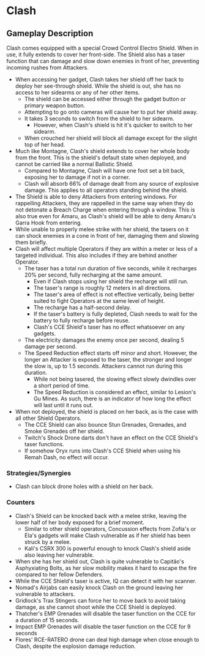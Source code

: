 # Clash

## Gameplay Description

Clash comes equipped with a special Crowd Control Electro Shield. When in use, it fully extends to cover her front-side. The Shield also has a taser function that can damage and slow down enemies in front of her, preventing incoming rushes from Attackers.

- When accessing her gadget, Clash takes her shield off her back to deploy her see-through shield. While the shield is out, she has no access to her sidearms or any of her other items.
  - The shield can be accessed either through the gadget button or primary weapon button.
  - Attempting to go onto cameras will cause her to put her shield away.
  - It takes 3 seconds to switch from the shield to her sidearm.
    - However, when Clash's shield is hit it's quicker to switch to her sidearm.
  - When crouched her shield will block all damage except for the slight top of her head.
- Much like Montagne, Clash's shield extends to cover her whole body from the front. This is the shield's default state when deployed, and cannot be carried like a normal Ballistic Shield.
  - Compared to Montagne, Clash will have one foot set a bit back, exposing her to damage if not in a corner.
  - Clash will absorb 66% of damage dealt from any source of explosive damage. This applies to all operators standing behind the shield.
- The Shield is able to deny Attackers from entering windows. For rappelling Attackers, they are rappelled in the same way when they do not detonate a Breach Charge when entering through a window. This is also true even for Amaru, as Clash's shield will be able to deny Amaru's Garra Hook from entering.
- While unable to properly melee strike with her shield, the tasers on it can shock enemies in a cone in front of her, damaging them and slowing them briefly.
- Clash will affect multiple Operators if they are within a meter or less of a targeted individual. This also includes if they are behind another Operator.
  - The taser has a total run duration of five seconds, while it recharges 20% per second, fully recharging at the same amount.
    - Even if Clash stops using her shield the recharge will still run.
    - The taser's range is roughly 12 meters in all directions.
    - The taser's area of effect is not effective vertically, being better suited to fight Operators at the same level of height.
    - The recharge has a half-second delay.
    - If the taser's battery is fully depleted, Clash needs to wait for the battery to fully recharge before reuse.
    - Clash's CCE Shield's taser has no effect whatsoever on any gadgets.
  - The electricity damages the enemy once per second, dealing 5 damage per second.
  - The Speed Reduction effect starts off minor and short. However, the longer an Attacker is exposed to the taser, the stronger and longer the slow is, up to 1.5 seconds. Attackers cannot run during this duration.
    - While not being tasered, the slowing effect slowly dwindles over a short period of time.
    - The Speed Reduction is considered an effect, similar to Lesion's Gu Mines. As such, there is an indicator of how long the effect will last until it runs out.
- When not deployed, the shield is placed on her back, as is the case with all other Shield Operators.
  - The CCE Shield can also bounce Stun Grenades, Grenades, and Smoke Grenades off her shield.
  - Twitch's Shock Drone darts don't have an effect on the CCE Shield's taser functions.
  - If somehow Oryx runs into Clash's CCE Shield when using his Remah Dash, no effect will occur.

### Strategies/Synergies

- Clash can block drone holes with a shield on her back.

### Counters

- Clash's Shield can be knocked back with a melee strike, leaving the lower half of her body exposed for a brief moment.
  - Similar to other shield operators, Concussion effects from Zofia's or Ela's gadgets will make Clash vulnerable as if her shield has been struck by a melee.
  - Kali's CSRX 300 is powerful enough to knock Clash's shield aside also leaving her vulnerable.
- When she has her shield out, Clash is quite vulnerable to Capitão's Asphyxiating Bolts, as her slow mobility makes it hard to escape the fire compared to her fellow Defenders.
- While the CCE Shield's taser is active, IQ can detect it with her scanner.
- Nomad's Airjabs can easily knock Clash on the ground leaving her vulnerable to attackers.
- Gridlock's Trax Stingers can force her to move back to avoid taking damage, as she cannot shoot while the CCE Shield is deployed.
- Thatcher's EMP Grenades will disable the taser function on the CCE for a duration of 15 seconds.
- Impact EMP Grenades will disable the taser function on the CCE for 9 seconds
- Flores' RCE-RATERO drone can deal high damage when close enough to Clash, despite the explosion damage reduction.
